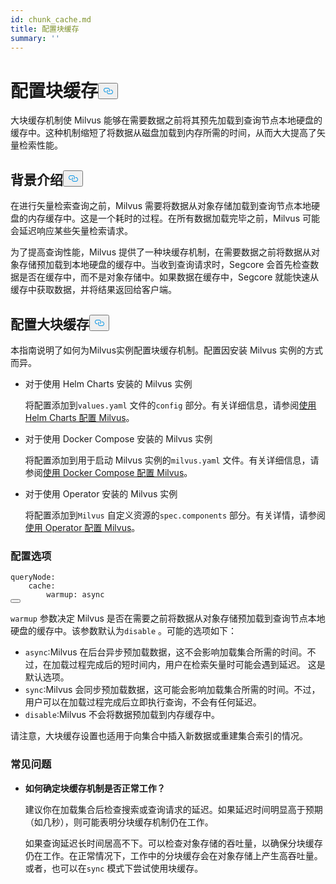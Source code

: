 ```yaml
---
id: chunk_cache.md
title: 配置块缓存
summary: ''
---
```

<h1 id="Configure-Chunk-Cache" class="common-anchor-header">配置块缓存<button data-href="#Configure-Chunk-Cache" class="anchor-icon" translate="no">
      <svg translate="no"
        aria-hidden="true"
        focusable="false"
        height="20"
        version="1.1"
        viewBox="0 0 16 16"
        width="16"
      >
        <path
          fill="#0092E4"
          fill-rule="evenodd"
          d="M4 9h1v1H4c-1.5 0-3-1.69-3-3.5S2.55 3 4 3h4c1.45 0 3 1.69 3 3.5 0 1.41-.91 2.72-2 3.25V8.59c.58-.45 1-1.27 1-2.09C10 5.22 8.98 4 8 4H4c-.98 0-2 1.22-2 2.5S3 9 4 9zm9-3h-1v1h1c1 0 2 1.22 2 2.5S13.98 12 13 12H9c-.98 0-2-1.22-2-2.5 0-.83.42-1.64 1-2.09V6.25c-1.09.53-2 1.84-2 3.25C6 11.31 7.55 13 9 13h4c1.45 0 3-1.69 3-3.5S14.5 6 13 6z"
        ></path>
      </svg>
    </button></h1><p>大块缓存机制使 Milvus 能够在需要数据之前将其预先加载到查询节点本地硬盘的缓存中。这种机制缩短了将数据从磁盘加载到内存所需的时间，从而大大提高了矢量检索性能。</p>
<h2 id="Background" class="common-anchor-header">背景介绍<button data-href="#Background" class="anchor-icon" translate="no">
      <svg translate="no"
        aria-hidden="true"
        focusable="false"
        height="20"
        version="1.1"
        viewBox="0 0 16 16"
        width="16"
      >
        <path
          fill="#0092E4"
          fill-rule="evenodd"
          d="M4 9h1v1H4c-1.5 0-3-1.69-3-3.5S2.55 3 4 3h4c1.45 0 3 1.69 3 3.5 0 1.41-.91 2.72-2 3.25V8.59c.58-.45 1-1.27 1-2.09C10 5.22 8.98 4 8 4H4c-.98 0-2 1.22-2 2.5S3 9 4 9zm9-3h-1v1h1c1 0 2 1.22 2 2.5S13.98 12 13 12H9c-.98 0-2-1.22-2-2.5 0-.83.42-1.64 1-2.09V6.25c-1.09.53-2 1.84-2 3.25C6 11.31 7.55 13 9 13h4c1.45 0 3-1.69 3-3.5S14.5 6 13 6z"
        ></path>
      </svg>
    </button></h2><p>在进行矢量检索查询之前，Milvus 需要将数据从对象存储加载到查询节点本地硬盘的内存缓存中。这是一个耗时的过程。在所有数据加载完毕之前，Milvus 可能会延迟响应某些矢量检索请求。</p>
<p>为了提高查询性能，Milvus 提供了一种块缓存机制，在需要数据之前将数据从对象存储预加载到本地硬盘的缓存中。当收到查询请求时，Segcore 会首先检查数据是否在缓存中，而不是对象存储中。如果数据在缓存中，Segcore 就能快速从缓存中获取数据，并将结果返回给客户端。</p>
<h2 id="Configure-Chunk-Cache" class="common-anchor-header">配置大块缓存<button data-href="#Configure-Chunk-Cache" class="anchor-icon" translate="no">
      <svg translate="no"
        aria-hidden="true"
        focusable="false"
        height="20"
        version="1.1"
        viewBox="0 0 16 16"
        width="16"
      >
        <path
          fill="#0092E4"
          fill-rule="evenodd"
          d="M4 9h1v1H4c-1.5 0-3-1.69-3-3.5S2.55 3 4 3h4c1.45 0 3 1.69 3 3.5 0 1.41-.91 2.72-2 3.25V8.59c.58-.45 1-1.27 1-2.09C10 5.22 8.98 4 8 4H4c-.98 0-2 1.22-2 2.5S3 9 4 9zm9-3h-1v1h1c1 0 2 1.22 2 2.5S13.98 12 13 12H9c-.98 0-2-1.22-2-2.5 0-.83.42-1.64 1-2.09V6.25c-1.09.53-2 1.84-2 3.25C6 11.31 7.55 13 9 13h4c1.45 0 3-1.69 3-3.5S14.5 6 13 6z"
        ></path>
      </svg>
    </button></h2><p>本指南说明了如何为Milvus实例配置块缓存机制。配置因安装 Milvus 实例的方式而异。</p>
<ul>
<li><p>对于使用 Helm Charts 安装的 Milvus 实例</p>
<p>将配置添加到<code translate="no">values.yaml</code> 文件的<code translate="no">config</code> 部分。有关详细信息，请参阅<a href="/docs/zh/configure-helm.md">使用 Helm Charts 配置 Milvus</a>。</p></li>
<li><p>对于使用 Docker Compose 安装的 Milvus 实例</p>
<p>将配置添加到用于启动 Milvus 实例的<code translate="no">milvus.yaml</code> 文件。有关详细信息，请参阅<a href="/docs/zh/configure-docker.md">使用 Docker Compose 配置 Milvus</a>。</p></li>
<li><p>对于使用 Operator 安装的 Milvus 实例</p>
<p>将配置添加到<code translate="no">Milvus</code> 自定义资源的<code translate="no">spec.components</code> 部分。有关详情，请参阅<a href="/docs/zh/configure_operator.md">使用 Operator 配置 Milvus</a>。</p></li>
</ul>
<h3 id="Configuration-options" class="common-anchor-header">配置选项</h3><pre><code translate="no" class="language-yaml"><span class="hljs-attr">queryNode</span>:
    <span class="hljs-attr">cache</span>:
        <span class="hljs-attr">warmup</span>: <span class="hljs-keyword">async</span>
<button class="copy-code-btn"></button></code></pre>
<p><code translate="no">warmup</code> 参数决定 Milvus 是否在需要之前将数据从对象存储预加载到查询节点本地硬盘的缓存中。该参数默认为<code translate="no">disable</code> 。可能的选项如下：</p>
<ul>
<li><code translate="no">async</code>:Milvus 在后台异步预加载数据，这不会影响加载集合所需的时间。不过，在加载过程完成后的短时间内，用户在检索矢量时可能会遇到延迟。  这是默认选项。</li>
<li><code translate="no">sync</code>:Milvus 会同步预加载数据，这可能会影响加载集合所需的时间。不过，用户可以在加载过程完成后立即执行查询，不会有任何延迟。</li>
<li><code translate="no">disable</code>:Milvus 不会将数据预加载到内存缓存中。</li>
</ul>
<p>请注意，大块缓存设置也适用于向集合中插入新数据或重建集合索引的情况。</p>
<h3 id="FAQ" class="common-anchor-header">常见问题</h3><ul>
<li><p><strong>如何确定块缓存机制是否正常工作？</strong></p>
<p>建议你在加载集合后检查搜索或查询请求的延迟。如果延迟时间明显高于预期（如几秒），则可能表明分块缓存机制仍在工作。</p>
<p>如果查询延迟长时间居高不下。可以检查对象存储的吞吐量，以确保分块缓存仍在工作。在正常情况下，工作中的分块缓存会在对象存储上产生高吞吐量。或者，也可以在<code translate="no">sync</code> 模式下尝试使用块缓存。</p></li>
</ul>
